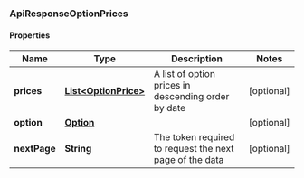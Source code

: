 
### ApiResponseOptionPrices

#### Properties
Name | Type | Description | Notes
------------ | ------------- | ------------- | -------------
**prices** | [**List&lt;OptionPrice&gt;**](OptionPrice.md) | A list of option prices in descending order by date |  [optional]
**option** | [**Option**](Option.md) |  |  [optional]
**nextPage** | **String** | The token required to request the next page of the data |  [optional]



